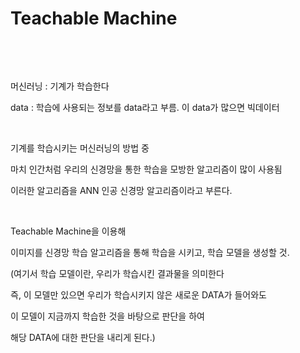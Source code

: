# Teachable Machine

​    

​     

머신러닝 : 기계가 학습한다

data : 학습에 사용되는 정보를 data라고 부름. 이 data가 많으면 빅데이터

​    

기계를 학습시키는 머신러닝의 방법 중 

마치 인간처럼 우리의 신경망을 통한 학습을 모방한 알고리즘이 많이 사용됨

이러한 알고리즘을 ANN 인공 신경망 알고리즘이라고 부른다.

​    

Teachable Machine을 이용해

이미지를 신경망 학습 알고리즘을 통해 학습을 시키고, 학습 모델을 생성할 것.

(여기서 학습 모델이란, 우리가 학습시킨 결과물을 의미한다

즉, 이 모델만 있으면 우리가 학습시키지 않은 새로운 DATA가 들어와도 

이 모델이 지금까지 학습한 것을 바탕으로 판단을 하여 

해당 DATA에 대한 판단을 내리게 된다.)